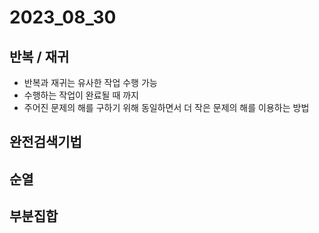 # 2023_08_30

## 반복 / 재귀
- 반복과 재귀는 유사한 작업 수행 가능
- 수행하는 작업이 완료될 때 까지
- 주어진 문제의 해를 구하기 위해 동일하면서 더 작은 문제의 해를 이용하는 방법




## 완전검색기법

## 순열

## 부분집합 
